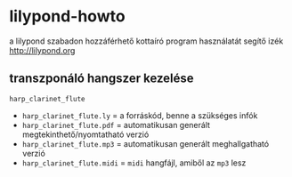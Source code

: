 # lilypond-howto

a lilypond szabadon hozzáférhető kottaíró program használatát segítő izék\
http://lilypond.org

## transzponáló hangszer kezelése

`harp_clarinet_flute`

* `harp_clarinet_flute.ly` = a forráskód, benne a szükséges infók
* `harp_clarinet_flute.pdf` = automatikusan generált megtekinthető/nyomtatható verzió
* `harp_clarinet_flute.mp3` = automatikusan generált meghallgatható verzió
* `harp_clarinet_flute.midi` = `midi` hangfájl, amiből az `mp3` lesz

